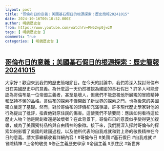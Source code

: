 ```yaml
---
layout: post
title: "哥倫布日的意義；美國基石假日的根源探索：歷史簡報20241015"
date: 2024-10-16T00:10:52.000Z
author: 明鏡歷史台
from: https://www.youtube.com/watch?v=PN62vp0jwzM
tags: [ 明鏡歷史台 ]
comments: True
categories: [ 明鏡歷史台 ]
---
```

<!--1729037452000-->
[哥倫布日的意義；美國基石假日的根源探索：歷史簡報20241015](https://www.youtube.com/watch?v=PN62vp0jwzM)
------

<div>
大家好！歡迎來到我們的歷史簡報節目。在今天的討論中，我們將深入探討哥倫布日在美國歷史中的意義。為什麼這一天仍然被視為建國的基石假日？許多人可能會認為哥倫布是一位帝國主義者，甚至是壞人，但我們不能忽視他所展現的冒險精神和堅持不懈的品格。哥倫布的探索不僅開啟了新世界的探索之門，也為後來的美國獨立奠定了基礎。然而，對於哥倫布的評價卻充滿爭議，許多現代歷史學家對他的行為提出了批評，指責他對原住民的傷害。這使我們不禁要問：應該如何看待這位歷史人物？他是開創者還是破壞者？在此背景下，哥倫布日的意義似乎變得更加複雜，成為了美國獨特品格與自由精神的象徵。接下來，我們將深入探討哥倫布的探索如何影響了美國的建國過程，以及他所代表的自我成就和對上帝的敬畏精神在今日的意義。請大家繼續收看詳細內容！#哥倫布日 #美國 #基石假日 #自我成就 #冒險精神 #上帝的敬畏 #修正主義歷史學家 #帝國主義 #原住民 #新世界
</div>
